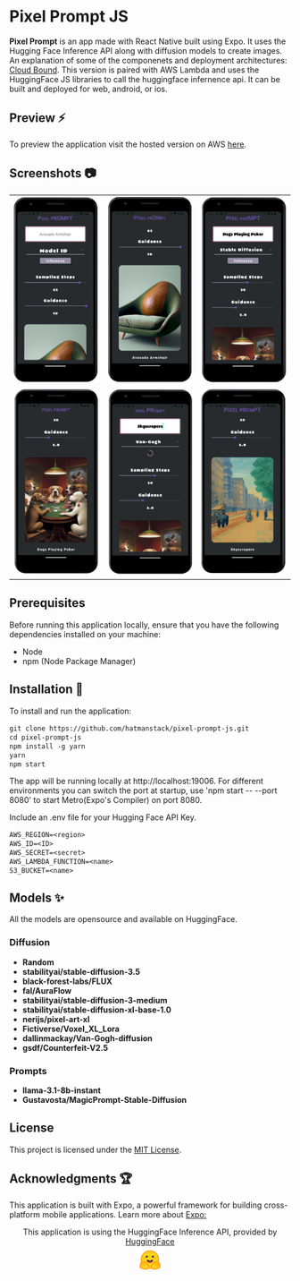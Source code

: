 # Pixel Prompt JS

**Pixel Prompt** is an app made with React Native built using Expo. It uses the Hugging Face Inference API along with  diffusion models to create images. An explanation of some of the componenets and deployment architectures: [Cloud Bound](https://medium.com/@HatmanStack/cloud-bound-react-native-and-fastapi-ml-684a658f967a).  This version is paired with AWS Lambda and uses the HuggingFace JS libraries to call the huggingface infernence api.  It can be built and deployed for web, android, or ios.

## Preview :zap:

To preview the application visit the hosted version on AWS [here](https://production.d2iujulgl0aoba.amplifyapp.com/).

## Screenshots :camera:

<table>
  <tr><p align="center">
    <td><img src="https://github.com/HatmanStack/pixel-prompt-js/blob/main/pics/pixel_prompt.png" alt="Image 1"></td>
    <td><img src="https://github.com/HatmanStack/pixel-prompt-js/blob/main/pics/pixel_prompt_1.png" alt="Image 2"></td>
    <td><img src="https://github.com/HatmanStack/pixel-prompt-js/blob/main/pics/pixel_prompt_2.png" alt="Image 3"></td></p>
    </tr>
    <tr><p align="center">
    <td><img src="https://github.com/HatmanStack/pixel-prompt-js/blob/main/pics/pixel_prompt_3.png" alt="Image 4"></td>
    <td><img src="https://github.com/HatmanStack/pixel-prompt-js/blob/main/pics/pixel_prompt_4.png" alt="Image 5"></td>
    <td><img src="https://github.com/HatmanStack/pixel-prompt-js/blob/main/pics/pixel_prompt_5.png" alt="Image 6"></td></p>
    
  </tr>
</table>

## Prerequisites

Before running this application locally, ensure that you have the following dependencies installed on your machine:

- Node
- npm (Node Package Manager)

## Installation :hammer:

To install and run the application:
   
   ```shell
   git clone https://github.com/hatmanstack/pixel-prompt-js.git
   cd pixel-prompt-js
   npm install -g yarn
   yarn
   npm start
   ```

The app will be running locally at http://localhost:19006. For different environments you can switch the port at startup, use 'npm start -- --port 8080' to start Metro(Expo's Compiler) on port 8080.

Include an .env file for your Hugging Face API Key.

   ```shell
  AWS_REGION=<region>
  AWS_ID=<ID>
  AWS_SECRET=<secret>
  AWS_LAMBDA_FUNCTION=<name>
  S3_BUCKET=<name>
   ```

## Models :sparkles:

All the models are opensource and available on HuggingFace.
       
### Diffusion

- **Random**
- **stabilityai/stable-diffusion-3.5**
- **black-forest-labs/FLUX**
- **fal/AuraFlow**
- **stabilityai/stable-diffusion-3-medium**
- **stabilityai/stable-diffusion-xl-base-1.0**
- **nerijs/pixel-art-xl**
- **Fictiverse/Voxel_XL_Lora**
- **dallinmackay/Van-Gogh-diffusion**
- **gsdf/Counterfeit-V2.5**

### Prompts

- **llama-3.1-8b-instant**
- **Gustavosta/MagicPrompt-Stable-Diffusion**

## License

This project is licensed under the [MIT License](LICENSE).

## Acknowledgments :trophy:

This application is built with Expo, a powerful framework for building cross-platform mobile applications. Learn more about [Expo:](https://expo.io)

<p align="center">This application is using the HuggingFace Inference API, provided by <a href="https://huggingface.co">HuggingFace</a> </br><img src="https://github.com/HatmanStack/pixel-prompt-backend/blob/main/logo.png" alt="Image 4"></p>

